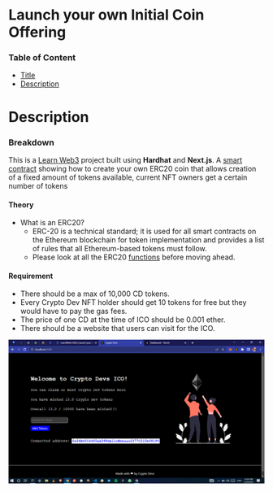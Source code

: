 # Launch your own Initial Coin Offering

### Table of Content

-   [Title](#launch-your-own-initial-coin-offering)
-   [Description](#description)

# Description

### Breakdown

This is a [Learn Web3](https://learnweb3.io) project built using **Hardhat** and **Next.js**.
A [smart contract](./_hardhat/contracts/CryptoDevToken.sol) showing how to create your own ERC20 coin that allows creation of a fixed amount of tokens available, current NFT owners get a certain number of tokens

#### Theory

-   What is an ERC20?
    -   ERC-20 is a technical standard; it is used for all smart contracts on the Ethereum blockchain for token implementation and provides a list of rules that all Ethereum-based tokens must follow.
    -   Please look at all the ERC20 [functions](https://docs.openzeppelin.com/contracts/2.x/api/token/erc20) before moving ahead.

#### Requirement

-   There should be a max of 10,000 CD tokens.
-   Every Crypto Dev NFT holder should get 10 tokens for free but they would have to pay the gas fees.
-   The price of one CD at the time of ICO should be 0.001 ether.
-   There should be a website that users can visit for the ICO.

![Screenshot](./screenshots/app-picture.png)
